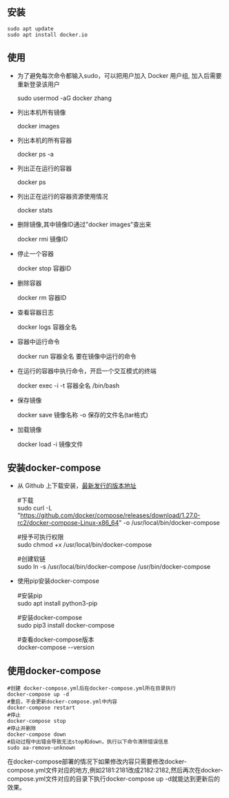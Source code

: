 ## 安装

	sudo apt update
	sudo apt install docker.io
	
## 使用
+ 为了避免每次命令都输入sudo，可以把用户加入 Docker 用户组, 加入后需要重新登录该用户

	sudo usermod -aG docker zhang

+ 列出本机所有镜像

	docker images

+ 列出本机的所有容器

	docker ps -a

+ 列出正在运行的容器

	docker ps

+ 列出正在运行的容器资源使用情况

	docker stats

+ 删除镜像,其中镜像ID通过"docker images"查出来

	docker rmi 镜像ID

+ 停止一个容器

	docker stop 容器ID

+ 删除容器

	docker rm 容器ID

+ 查看容器日志

	docker logs 容器全名

+ 容器中运行命令

	docker run 容器全名 要在镜像中运行的命令

+ 在运行的容器中执行命令，开启一个交互模式的终端

	docker exec -i -t  容器全名 /bin/bash

+ 保存镜像

	docker save 镜像名称  -o  保存的文件名(tar格式)

+ 加载镜像

	docker load -i 镜像文件

## 安装docker-compose
+ 从 Github 上下载安装，[最新发行的版本地址](https://github.com/docker/compose/releases)

	#下载  
	sudo curl -L "https://github.com/docker/compose/releases/download/1.27.0-rc2/docker-compose-Linux-x86_64" -o /usr/local/bin/docker-compose

	#授予可执行权限  
	sudo chmod +x /usr/local/bin/docker-compose

	#创建软链  
	sudo ln -s /usr/local/bin/docker-compose /usr/bin/docker-compose


+ 使用pip安装docker-compose

	#安装pip  
	sudo apt install python3-pip

	#安装docker-compose  
	sudo pip3 install docker-compose

	#查看docker-compose版本  
	docker-compose --version

## 使用docker-compose

	#创建 docker-compose.yml后在docker-compose.yml所在目录执行  
	docker-compose up -d
	#重启，不会更新docker-compose.yml中内容
	docker-compose restart
	#停止
	docker-compose stop
	#停止并删除
	docker-compose down
	#启动过程中出错会导致无法stop和down，执行以下命令清除错误信息
	sudo aa-remove-unknown


在docker-compose部署的情况下如果修改内容只需要修改docker-compose.yml文件对应的地方,例如2181:2181改成2182:2182,然后再次在docker-compose.yml文件对应的目录下执行docker-compose up -d就能达到更新后的效果。